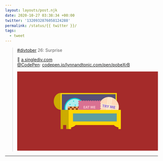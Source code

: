 ```yaml
---
layout: layouts/post.njk
date: 2020-10-27 03:38:34 +00:00
twitter: '1320932876058124288'
permalink: /status/{{ twitter }}/
tags: 
  - tweet
---
```


> [#divtober](https://twitter.com/hashtag/divtober) 26: Surprise
> 
> 🍪 [a.singlediv.com](https://a.singlediv.com)  
> [@CodePen](https://twitter.com/CodePen): [codepen.io/lynnandtonic.com/pen/pobeXrB](https://codepen.io/lynnandtonic/pen/pobeXrB) 
> 
> ![An illustration of a fancy box of cookies from Alice in Wonderland. One cookie says “Eat me” and another says “Try me.”](/img/1320932876058124288-ElTk7z3VMAArcd0.jpg)

---
